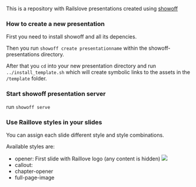 This is a repository with Railslove presentations created using [showoff](https://github.com/schacon/showoff)

### How to create a new presentation

First you need to install showoff and all its depencies.

Then you run `showoff create presentationname` within the showoff-presentations directory.

After that you `cd` into your new presentation directory and run `../install_template.sh` which will create symbolic links to the assets in the `/template` folder.

### Start showoff presentation server
run `showoff serve`

### Use Raillove styles in your slides
You can assign each slide different style and style combinations.

Available styles are:

* opener: First slide with Raillove logo (any content is hidden)
[<img src="showoff-presentations/raw/master/template/readme-images/opener.png">](showoff-presentations/raw/master/template/readme-images/opener.png)
* callout:
* chapter-opener
* full-page-image